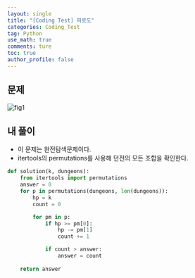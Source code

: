 ```yaml
---
layout: single
title: "[Coding Test] 피로도"
categories: Coding_Test
tag: Python
use_math: true
comments: ture
toc: true
author_profile: false
---
```


## 문제 
![fig1]({{site.url}}/images/2023-08-02-피로도/문제설명.png)


## 내 풀이
* 이 문제는 완전탐색문제이다.
* itertools의 permutations를 사용해 던전의 모든 조합을 확인한다.

```python
def solution(k, dungeons):
    from itertools import permutations
    answer = 0
    for p in permutations(dungeons, len(dungeons)):
        hp = k
        count = 0

        for pm in p:
            if hp >= pm[0]:
                hp -= pm[1]
                count += 1

            if count > answer:
                answer = count
                
    return answer
```

